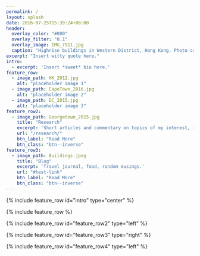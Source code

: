 ```yaml
---
permalink: /
layout: splash
date: 2016-07-25T15:39:24+08:00
header:
  overlay_color: "#000"
  overlay_filter: "0.1"
  overlay_image: IMG_7911.jpg
  caption: "Highrise buildings in Western District, Hong Kong. Photo credit: Kelly Lui"
excerpt: "Insert witty quote here."
intro:
  - excerpt: 'Insert *sweet* bio here.'
feature_row:
  - image_path: HK_2012.jpg
    alt: "placeholder image 1"
  - image_path: CapeTown_2016.jpg
    alt: "placeholder image 2"
  - image_path: DC_2015.jpg
    alt: "placeholder image 3"
feature_row2:
  - image_path: Georgetown_2015.jpg
    title: "Research"
    excerpt: 'Short articles and commentary on topics of my interest, in cluding but not limited to Hong Kong, China, and political economy in general.'
    url: "/research/"
    btn_label: "Read More"
    btn_class: "btn--inverse"
feature_row3:
  - image_path: Buildings.jpeg
    title: "Blog"
    excerpt: 'Travel journal, food, random musings.'
    url: "#test-link"
    btn_label: "Read More"
    btn_class: "btn--inverse"
---
```


{% include feature_row id="intro" type="center" %}

{% include feature_row %}

{% include feature_row id="feature_row2" type="left" %}

{% include feature_row id="feature_row3" type="right" %}

{% include feature_row id="feature_row4" type="left" %}
